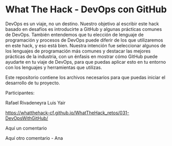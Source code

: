 # What The Hack - DevOps con GitHub

DevOps es un viaje, no un destino. Nuestro objetivo al escribir este hack basado en desafíos es introducirte a GitHub y algunas prácticas comunes de DevOps. También entendemos que tu elección de lenguaje de programación y procesos de DevOps puede diferir de los que utilizaremos en este hack, y eso está bien. Nuestra intención fue seleccionar algunos de los lenguajes de programación más comunes y destacar las mejores prácticas de la industria, con un énfasis en mostrar cómo GitHub puede ayudarte en tu viaje de DevOps, para que puedas aplicar esto en tu entorno con los lenguajes y herramientas que utilizas.

Este repositorio contiene los archivos necesarios para que puedas iniciar el desarrollo de tu proyecto.

Participantes:

Rafael Rivadeneyra
Luis Yair

https://whatthehack-cf.github.io/WhatTheHack_retos/031-DevOpsWithGitHub/

Aquí un comentario

Aquí otro comentario - Ana